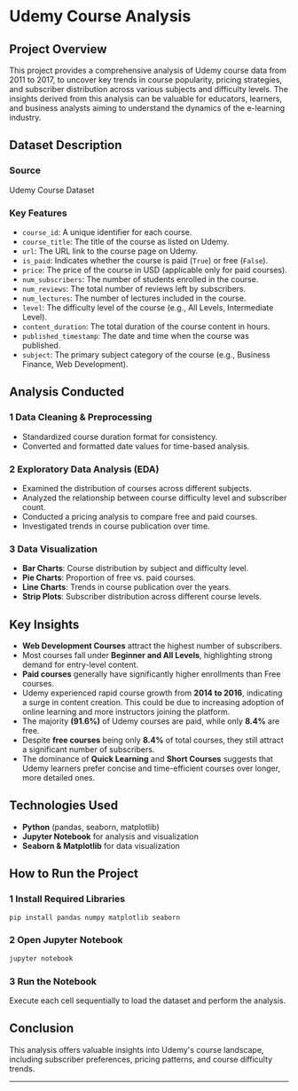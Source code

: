 
# Udemy Course Analysis

##  Project Overview
This project provides a comprehensive analysis of Udemy course data from 2011 to 2017, to uncover key trends in course popularity, pricing strategies, and subscriber distribution across various subjects and difficulty levels. The insights derived from this analysis can be valuable for educators, learners, and business analysts aiming to understand the dynamics of the e-learning industry.

##  Dataset Description
### **Source**
Udemy Course Dataset

### **Key Features**
- `course_id`: A unique identifier for each course.
- `course_title`: The title of the course as listed on Udemy.
- `url`: The URL link to the course page on Udemy.
- `is_paid`: Indicates whether the course is paid (`True`) or free (`False`).
- `price`: The price of the course in USD (applicable only for paid courses).
- `num_subscribers`: The number of students enrolled in the course.
- `num_reviews`: The total number of reviews left by subscribers.
- `num_lectures`: The number of lectures included in the course.
- `level`: The difficulty level of the course (e.g., All Levels, Intermediate Level).
- `content_duration`: The total duration of the course content in hours.
- `published_timestamp`: The date and time when the course was published.
- `subject`: The primary subject category of the course (e.g., Business Finance, Web Development).

##  Analysis Conducted
### **1️ Data Cleaning & Preprocessing**
- Standardized course duration format for consistency.
- Converted and formatted date values for time-based analysis.

### **2️ Exploratory Data Analysis (EDA)**
- Examined the distribution of courses across different subjects.
- Analyzed the relationship between course difficulty level and subscriber count.
- Conducted a pricing analysis to compare free and paid courses.
- Investigated trends in course publication over time.

### **3️ Data Visualization**
- **Bar Charts**: Course distribution by subject and difficulty level.
- **Pie Charts**: Proportion of free vs. paid courses.
- **Line Charts**: Trends in course publication over the years.
- **Strip Plots**: Subscriber distribution across different course levels.

##  Key Insights
- **Web Development Courses** attract the highest number of subscribers.
- Most courses fall under **Beginner and All Levels**, highlighting strong demand for entry-level content.
- **Paid courses** generally have significantly higher enrollments than Free courses.
- Udemy experienced rapid course growth from **2014 to 2016**, indicating a surge in content creation. This could be due to increasing adoption of online learning and more instructors joining the platform.
- The majority **(91.6%)** of Udemy courses are paid, while only **8.4%** are free.
- Despite **free courses** being only **8.4%** of total courses, they still attract a significant number of subscribers.
- The dominance of **Quick Learning** and **Short Courses** suggests that Udemy learners prefer concise and time-efficient courses over longer, more detailed ones.

##  Technologies Used
- **Python** (pandas, seaborn, matplotlib)
- **Jupyter Notebook** for analysis and visualization
- **Seaborn & Matplotlib** for data visualization

##  How to Run the Project
### **1️ Install Required Libraries**
```bash
pip install pandas numpy matplotlib seaborn
```
### **2️ Open Jupyter Notebook**
```bash
jupyter notebook
```
### **3️ Run the Notebook**
Execute each cell sequentially to load the dataset and perform the analysis.

##  Conclusion
This analysis offers valuable insights into Udemy's course landscape, including subscriber preferences, pricing patterns, and course difficulty trends.

---
